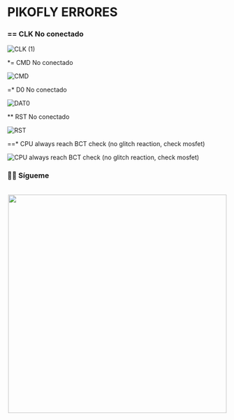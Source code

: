 # PIKOFLY ERRORES

<h3> == CLK No conectado </h3>

![CLK (1)](https://github.com/ELCALLEJONGAMER/pikoflyerrorleds/assets/57427897/100a1291-bbe2-4def-8409-1ee515c31365)

*= CMD No conectado

![CMD](https://github.com/ELCALLEJONGAMER/pikoflyerrorleds/assets/57427897/f1114045-d87b-44e1-a52e-f59cbecb3b16)

=* D0 No conectado

![DAT0](https://github.com/ELCALLEJONGAMER/pikoflyerrorleds/assets/57427897/6c3574ec-4dae-4302-9b70-4fd696b8bba7)

** RST No conectado

![RST](https://github.com/ELCALLEJONGAMER/pikoflyerrorleds/assets/57427897/146027e2-6e0d-4a52-8417-c44844e19dc2)

==* CPU always reach BCT check (no glitch reaction, check mosfet)

![CPU always reach BCT check (no glitch reaction, check mosfet)](https://github.com/ELCALLEJONGAMER/pikoflyerrorleds/assets/57427897/d3d29de4-951d-44b9-8a3a-aab95ea0e5aa)


<h3> 🤝🏻 Sígueme </h3>

<p align="center">
&nbsp; <a href="https://youtube.com/@elcallejongamer" target="_blank" rel="noopener noreferrer"><img src="https://i.imgur.com/FwUCnbF.png" width="500" /></a>  
</p>
